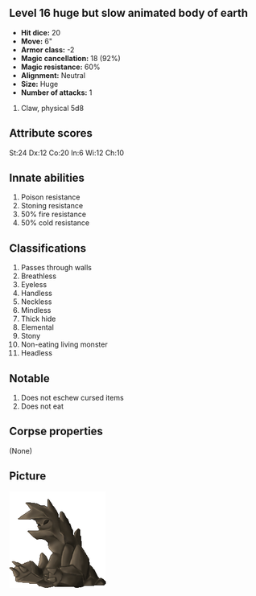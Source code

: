 ## Level 16 huge but slow animated body of earth

- **Hit dice:** 20
- **Move:** 6"
- **Armor class:** -2
- **Magic cancellation:** 18 (92%)
- **Magic resistance:** 60%
- **Alignment:** Neutral
- **Size:** Huge
- **Number of attacks:** 1
1. Claw, physical 5d8

## Attribute scores

St:24 Dx:12 Co:20 In:6 Wi:12 Ch:10

## Innate abilities

1. Poison resistance
2. Stoning resistance
3. 50% fire resistance
4. 50% cold resistance

## Classifications

1. Passes through walls
2. Breathless
3. Eyeless
4. Handless
5. Neckless
6. Mindless
7. Thick hide
8. Elemental
9. Stony
10. Non-eating living monster
11. Headless

## Notable

1. Does not eschew cursed items
2. Does not eat

## Corpse properties

(None)

## Picture

![Elder earth elemental](https://github.com/hyvanmielenpelit/GnollHackTileSet/blob/main/Monsters/elder_earth_elemental/elder_earth_elemental.png?raw=true)
